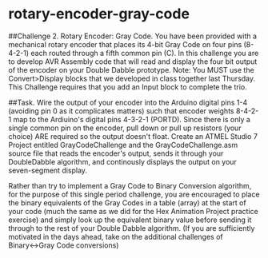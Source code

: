 # rotary-encoder-gray-code

##Challenge 2. Rotary Encoder: Gray Code.
You have been provided with a mechanical rotary encoder that places its 4-bit Gray Code on four pins (8-4-2-1) each routed through a fifth common pin (C). In this challenge you are to develop AVR Assembly code that will read and display the four bit output of the encoder on your Double Dabble prototype. Note: You MUST use the Convert>Display blocks that we developed in class together last Thursday. This Challenge requires that you add an Input block to complete the trio.

##Task.
Wire the output of your encoder into the Arduino digital pins 1-4 (avoiding pin 0 as it complicates matters) such that encoder weights 8-4-2-1 map to the Ardiuino's digital pins 4-3-2-1 (PORTD). Since there is only a single common pin on the encoder, pull down or pull up resistors (your choice) ARE required so the output doesn't float.
Create an ATMEL Studio 7 Project entitled GrayCodeChallenge and the GrayCodeChallenge.asm source file that reads the encoder's output, sends it through your DoubleDabble algorithm, and continously displays the output on your seven-segment display.

Rather than try to implement a Gray Code to Binary Conversion algorithm, for the purpose of this single period challenge, you are encouraged to place the binary equivalents of the Gray Codes in a table (array) at the start of your code (much the same as we did for the Hex Animation Project practice exercise) and simply look up the equivalent binary value before sending it through to the rest of your Double Dabble algorithm. (If you are sufficiently motivated in the days ahead, take on the additional challenges of Binary↔Gray Code conversions)